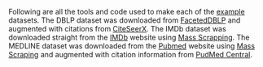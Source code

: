 Following are all the tools and code used to make each of the [example][0]
datasets. The DBLP dataset was downloaded from [FacetedDBLP][2] and augmented
with citations from [CiteSeerX][3]. The IMDb dataset was downloaded straight
from the [IMDb][4] website using [Mass Scrapping][1]. The MEDLINE dataset was
downloaded from the [Pubmed][5] website using [Mass Scraping][1] and augmented
with citation information from [PudMed Central][6].

[0]: https://github.com/alexksikes/cloudmining/examples/
[1]: https://github.com/alexksikes/mass-scraping
[2]: http://dblp.l3s.de/dblp++.php
[3]: http://citeseerx.ist.psu.edu/index
[4]: http://www.imdb.com/
[5]: http://www.ncbi.nlm.nih.gov/pubmed
[6]: http://www.ncbi.nlm.nih.gov/pmc/
